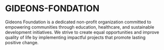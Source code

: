 # GIDEONS-FONDATION
Gideons Foundation is a dedicated non-profit organization committed to empowering communities through education, healthcare, and sustainable development initiatives. We strive to create equal opportunities and improve quality of life by implementing impactful projects that promote lasting positive change.
